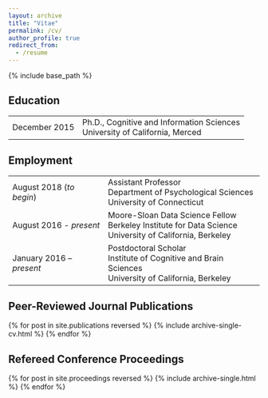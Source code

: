 ```yaml
---
layout: archive
title: "Vitae"
permalink: /cv/
author_profile: true
redirect_from:
  - /resume
---
```


{% include base_path %}

## Education

|                         |                                      |
|:----------------------- |--------------------------------------|
| December 2015 | Ph.D., Cognitive and Information Sciences<br>University of California, Merced|

## Employment

|                         |                                      |
|:----------------------- |--------------------------------------|
| August 2018 (*to begin*) | Assistant Professor<br>Department of Psychological Sciences<br>University of Connecticut|
| August 2016 - *present* | Moore-Sloan Data Science Fellow<br>Berkeley Institute for Data Science<br>University of California, Berkeley|
| January 2016 – *present* | Postdoctoral Scholar<br>Institute of Cognitive and Brain Sciences<br>University of California, Berkeley|

## Peer-Reviewed Journal Publications
{% for post in site.publications reversed %}
  {% include archive-single-cv.html %}
{% endfor %}

## Refereed Conference Proceedings
{% for post in site.proceedings reversed %}
  {% include archive-single.html %}
{% endfor %}
